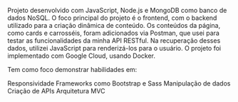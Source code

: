 
Projeto desenvolvido com JavaScript, Node.js e MongoDB como banco de dados NoSQL. O foco principal do projeto é o frontend, com o backend utilizado para a criação dinâmica de conteúdo. Os conteúdos da página, como cards e carrosséis, foram adicionados via Postman, que usei para testar as funcionalidades da minha API RESTful. Na recuperação desses dados, utilizei JavaScript para renderizá-los para o usuário. O projeto foi implementado com Google Cloud, usando Docker.

Tem como foco demonstrar habilidades em:

Responsividade
Frameworks como Bootstrap e Sass
Manipulação de dados
Criação de APIs
Arquitetura MVC
